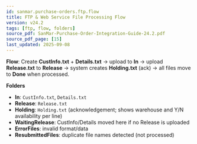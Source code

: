 ```yaml
---
id: sanmar.purchase-orders.ftp.flow
title: FTP & Web Service File Processing Flow
version: v24.2
tags: [ftp, flow, folders]
source_pdf: SanMar-Purchase-Order-Integration-Guide-24.2.pdf
source_pdf_page: [15]
last_updated: 2025-09-08
---
```


**Flow**: Create **CustInfo.txt** + **Details.txt** → upload to **In** → upload **Release.txt** to **Release** → system creates **Holding.txt** (ack) → all files move to **Done** when processed.

**Folders**
- **In**: `CustInfo.txt`, `Details.txt`
- **Release**: `Release.txt`
- **Holding**: `Holding.txt` (acknowledgement; shows warehouse and Y/N availability per line)
- **WaitingRelease**: CustInfo/Details moved here if no Release is uploaded
- **ErrorFiles**: invalid format/data
- **ResubmittedFiles**: duplicate file names detected (not processed)
